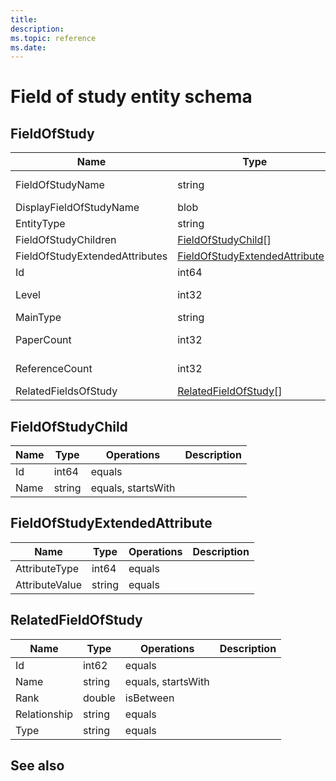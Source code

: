 ```yaml
---
title: 
description: 
ms.topic: reference
ms.date: 
---
```


# Field of study entity schema

## FieldOfStudy

Name | Type | Operations | Description
--- | --- | --- | ---
FieldOfStudyName | string | equals, startsWith |
DisplayFieldOfStudyName | blob | |
EntityType | string | equals |
FieldOfStudyChildren | [FieldOfStudyChild](#fieldofstudychild)[] | composite |
FieldOfStudyExtendedAttributes | [FieldOfStudyExtendedAttribute](#fieldofstudyextendedattribute)[] | composite |
Id | int64 | equals |
Level | int32 | equals, isBetween |
MainType | string | equals |
PaperCount | int32 | equals, isBetween |
ReferenceCount | int32 | equals, isBetween |
RelatedFieldsOfStudy | [RelatedFieldOfStudy](#relatedfieldofstudy)[] | composite |

## FieldOfStudyChild

Name | Type | Operations | Description
--- | --- | --- | ---
Id | int64 | equals |
Name | string | equals, startsWith |

## FieldOfStudyExtendedAttribute

Name | Type | Operations | Description
--- | --- | --- | ---
AttributeType | int64 | equals |
AttributeValue | string | equals |

## RelatedFieldOfStudy

Name | Type | Operations | Description
--- | --- | --- | ---
Id | int62 | equals |
Name | string | equals, startsWith |
Rank | double | isBetween |
Relationship | string | equals |
Type | string | equals |

## See also
